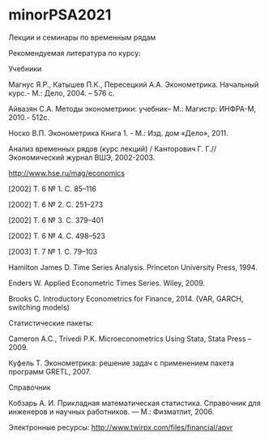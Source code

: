 # minorPSA2021
Лекции и семинары по временным рядам


Рекомендуемая литература по курсу:


Учебники


Магнус Я.Р., Катышев П.К., Пересецкий А.А. Эконометрика. Начальный курс.- М.: Дело, 2004. – 576 с.


Айвазян С.А. Методы эконометрики: учебник– М.: Магистр: ИНФРА-М, 2010.- 512с.


Носко В.П. Эконометрика Книга 1. - М.: Изд. дом «Дело», 2011.


Анализ временных рядов (курс лекций) / Канторович Г. Г.// Экономический журнал ВШЭ, 2002-2003.


http://www.hse.ru/mag/economics


[2002] Т. 6 № 1. С. 85–116


[2002] Т. 6 № 2. С. 251–273


[2002] Т. 6 № 3. С. 379–401


[2002] Т. 6 № 4. С. 498–523


[2003] Т. 7 № 1. С. 79–103

 
Hamilton James D. Time Series Analysis. Princeton University Press, 1994.


Enders W. Applied Econometric Times Series. Wiley, 2009.


Brooks C. Introductory Econometrics for Finance, 2014. (VAR, GARCH, switching models)

 
Статистические пакеты:


Cameron A.C., Trivedi P.K. Microeconometrics Using Stata, Stata Press – 2009.


Куфель Т. Эконометрика: решение задач с применением пакета программ GRETL, 2007.

 
 Справочник
 
 
Кобзарь А. И. Прикладная математическая статистика. Справочник для инженеров и научных работников. — М.: Физматлит, 2006.
 
                 
Электронные ресурсы: http://www.twirpx.com/files/financial/apvr
